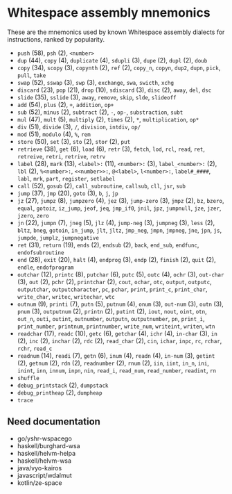 # Whitespace assembly mnemonics

<!-- Generated by tools/generate_assembly.jq; DO NOT EDIT. -->

These are the mnemonics used by known Whitespace assembly dialects for
instructions, ranked by popularity.

- `push` (58), `psh` (2), `<number>`
- `dup` (44), `copy` (4), `duplicate` (4), `sdupli` (3), `dupe` (2), `dupl` (2), `doub`
- `copy` (34), `scopy` (3), `copynth` (2), `ref` (2), `copy_n`, `copyn`, `dup2`, `dupn`, `pick`, `pull`, `take`
- `swap` (52), `sswap` (3), `swp` (3), `exchange`, `swa`, `swicth`, `xchg`
- `discard` (23), `pop` (21), `drop` (10), `sdiscard` (3), `disc` (2), `away`, `del`, `dsc`
- `slide` (35), `sslide` (3), `away`, `remove`, `skip`, `slde`, `slideoff`
- `add` (54), `plus` (2), `+`, `addition`, `op+`
- `sub` (52), `minus` (2), `subtract` (2), `-`, `op-`, `substraction`, `subt`
- `mul` (47), `mult` (5), `multiply` (2), `times` (2), `*`, `multiplication`, `op*`
- `div` (51), `divide` (3), `/`, `division`, `intdiv`, `op/`
- `mod` (51), `modulo` (4), `%`, `rem`
- `store` (50), `set` (3), `sto` (2), `stor` (2), `put`
- `retrieve` (38), `get` (6), `load` (6), `retr` (3), `fetch`, `lod`, `rcl`, `read`, `ret`, `retreive`, `retri`, `retrive`, `retrv`
- `label` (28), `mark` (13), `<label>:` (11), `<number>:` (3), `label_<number>:` (2), `lbl` (2), `%<number>:`, `<<number>>:`, `@<label>`, `l<number>:`, `label#_####`, `labl`, `mrk`, `part`, `register`, `setlabel`
- `call` (52), `gosub` (2), `call_subroutine`, `callsub`, `cll`, `jsr`, `sub`
- `jump` (37), `jmp` (20), `goto` (3), `b`, `j`, `jp`
- `jz` (27), `jumpz` (8), `jumpzero` (4), `jez` (3), `jump-zero` (3), `jmpz` (2), `bz`, `bzero`, `equal`, `gotoiz`, `iz_jump`, `jeof`, `jeq`, `jmp_if0`, `jnil`, `jpz`, `jumpnull`, `jze`, `jzer`, `jzero`, `zero`
- `jn` (22), `jumpn` (7), `jneg` (5), `jlz` (4), `jump-neg` (3), `jumpneg` (3), `less` (2), `bltz`, `bneg`, `gotoin`, `in_jump`, `jlt`, `jltz`, `jmp_neg`, `jmpn`, `jmpneg`, `jne`, `jpn`, `js`, `jumpde`, `jumplz`, `jumpnegative`
- `ret` (31), `return` (19), `ends` (2), `endsub` (2), `back`, `end_sub`, `endfunc`, `endofsubroutine`
- `end` (28), `exit` (20), `halt` (4), `endprog` (3), `endp` (2), `finish` (2), `quit` (2), `endle`, `endofprogram`
- `outchar` (12), `printc` (8), `putchar` (6), `putc` (5), `outc` (4), `ochr` (3), `out-char` (3), `out` (2), `pchr` (2), `printchar` (2), `cout`, `ochar`, `otc`, `output`, `outputc`, `outputchar`, `outputcharacter`, `pc`, `pchar`, `print`, `print_c`, `print_char`, `write_char`, `writec`, `writechar`, `wtc`
- `outnum` (9), `printi` (7), `putn` (5), `putnum` (4), `onum` (3), `out-num` (3), `outn` (3), `pnum` (3), `outputnum` (2), `printn` (2), `putint` (2), `iout`, `nout`, `oint`, `otn`, `out_n`, `outi`, `outint`, `outnumber`, `outputn`, `outputnumber`, `pn`, `print_i`, `print_number`, `printnum`, `printnumber`, `write_num`, `writeint`, `writen`, `wtn`
- `readchar` (17), `readc` (10), `getc` (6), `getchar` (4), `ichr` (4), `in-char` (3), `in` (2), `inc` (2), `inchar` (2), `rdc` (2), `read_char` (2), `cin`, `ichar`, `inpc`, `rc`, `rchar`, `rchr`, `read_c`
- `readnum` (14), `readi` (7), `getn` (6), `inum` (4), `readn` (4), `in-num` (3), `getint` (2), `getnum` (2), `rdn` (2), `readnumber` (2), `rnum` (2), `iin`, `iint`, `in_n`, `ini`, `inint`, `inn`, `innum`, `inpn`, `nin`, `read_i`, `read_num`, `read_number`, `readint`, `rn`
- `shuffle`
- `debug_printstack` (2), `dumpstack`
- `debug_printheap` (2), `dumpheap`
- `trace`

## Need documentation

- go/yshr-wspacego
- haskell/burghard-wsa
- haskell/helvm-helpa
- haskell/helvm-wsa
- java/vyo-kairos
- javascript/wdalmut
- kotlin/ze-space
